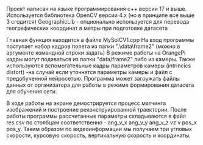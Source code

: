 Проект написан на языке программирования с++ версии 17 и выше. 
Используется библиотека OpenCV версии 4.х (но в принципе все выше 3 сгодится)
GeographicLib - опционально используется для перевода географических координат в метры при подготовке датасета

Главная функция находится в файле MySolCV1.cpp
На вход программы поступает набор кадров полета из папки ".\\data\\frame2" (можно в аргументе командной строки задать)
В режиме работы на OrangePi кадры могут подаваться из папки "data/frame2" либо из камеры.
Также используются вспомогательные кадры параметров камеры (intrincics distort) -на случай если уточнятся параметры камеры
и файл с предобученной нейросетью.
Программа может загружать файлы данных от организатора для работы в режиме формирования датасета для обучения сети.

В ходе работы на экране демострируется процесс матчинга изображений и построение реконструированной траектории.
После работы программы рассчитанные параметры складываются в файл res.csv по столбцам
соответственно - ang_v_x ang_v_y ang_v_z vz v pos_x pos_y.
Таким образом по видеоинформации мы получаем три угловых скорости, курсовую скорость, вертикальную скорость и координаты.



